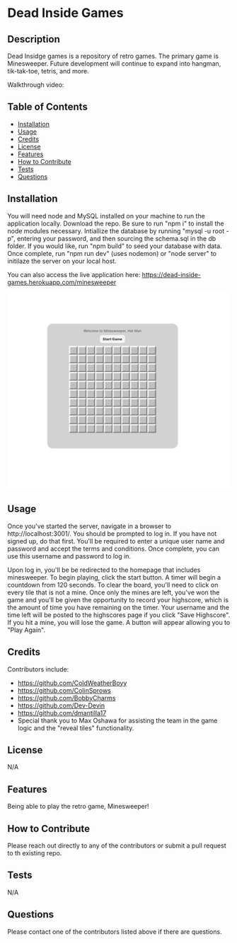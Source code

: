 # Dead Inside Games 

## Description
Dead Insidge games is a repository of retro games. The primary game is Minesweeper. Future development will continue to expand into hangman, tik-tak-toe, tetris, and more. 

Walkthrough video: 

## Table of Contents
- [Installation](#installation)
- [Usage](#usage)
- [Credits](#credits)
- [License](#license)
- [Features](#features)
- [How to Contribute](#how-to-contribute)
- [Tests](#tests)
- [Questions](#questions)

## Installation
You will need node and MySQL installed on your machine to run the application locally. 
Download the repo. Be sure to run "npm i" to install the node modules necessary. Intiallize the database by running "mysql -u root -p", entering your password, and then sourcing the schema.sql in the db folder. If you would like, run "npm build" to seed your database with data. Once complete, run "npm run dev" (uses nodemon) or "node server" to initilaze the server on your local host.

You can also access the live application here: https://dead-inside-games.herokuapp.com/minesweeper

![Alt text](public/images/Minsweeper.png)

## Usage
Once you've started the server, navigate in a browser to http://localhost:3001/. You should be prompted to log in. If you have not signed up, do that first. You'll be required to enter a unique user name and password and accept the terms and conditions. Once complete, you can use this username and password to log in. 

Upon log in, you'll be be redirected to the homepage that includes minesweeper. To begin playing, click the start button. A timer will begin a countdown from 120 seconds. To clear the board, you'll need to click on every tile that is not a mine. Once only the mines are left, you've won the game and you'll be given the opportunity to record your highscore, which is the amount of time you have remaining on the timer. Your username and the time left will be posted to the highscores page if you click "Save Highscore". If you hit a mine, you will lose the game. A button will appear allowing you to "Play Again". 

## Credits
Contributors include: 
- https://github.com/ColdWeatherBoyy
- https://github.com/ColinSprows
- https://github.com/BobbyCharms
- https://github.com/Dev-Devin
- https://github.com/dmantilla17 
- Special thank you to Max Oshawa for assisting the team in the game logic and the "reveal tiles" functionality. 

## License
N/A

## Features
Being able to play the retro game, Minesweeper!

## How to Contribute
Please reach out directly to any of the contributors or submit a pull request to th existing repo.        

## Tests
N/A

## Questions
Please contact one of the contributors listed above if there are questions. 

